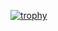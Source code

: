 
[![trophy](https://github-profile-trophy.vercel.app/?username=kazuki47&thema=dracula&margin-w=15&no-bg=true&column=7&title=MultiLanguage,LongTimeUser,Commits,PullRequest,Repositories,Issues,Teams)](https://github.com/ryo-ma/github-profile-trophy)
